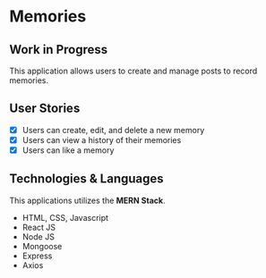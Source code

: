 # Memories

## Work in Progress

This application allows users to create and manage posts to record memories.

## User Stories

-[x] Users can create, edit, and delete a new memory
-[x] Users can view a history of their memories
-[x] Users can like a memory

## Technologies & Languages

This applications utilizes the **MERN Stack**.
- HTML, CSS, Javascript
- React JS
- Node JS
- Mongoose
- Express
- Axios
